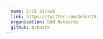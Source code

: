 ```yaml
---
  name: Erik Straub
  link: https://twitter.com/brkattk
  organization: Odd Networks
  github: brkattk
---
```

